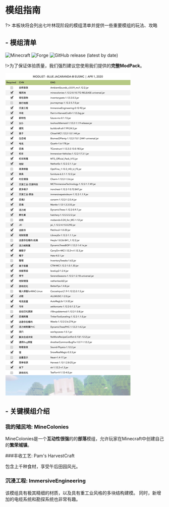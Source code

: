 # **模组指南**

?> 本板块将会列出七叶林现阶段的模组清单并提供一些重要模组的玩法、攻略

## - 模组清单

![Minecraft](https://img.shields.io/badge/Minecraft-1.12.2-blue?style=flat-square&logo=mojang)
![Forge](https://img.shields.io/badge/Forge-14.23.5.2847-brightgreen?style=flat-square&logo=conda-forge)
![GitHub release (latest by date)](https://img.shields.io/github/v/release/ElaBosak233/BJ-ClientSide?style=flat-square)

!>为了保证体验质量，我们强烈建议您使用我们提供的**完整ModPack**。

![mod-list.jpg](../img/mod_list.jpg)

## - 关键模组介绍

### 我的殖民地: MineColonies


MineColonies是一个**互动性很强**的的**部落**模组，允许玩家在Minecraft中创建自己的**繁荣城镇**。

###丰收工艺: Pam's HarvestCraft

包含上千种食材，享受午后田园风光。

### 沉浸工程: ImmersiveEngineering

该模组具有极其精细的材质，以及具有重工业风格的多块结构建模。 同时，新增加的电缆系统和勘探系统也非常有趣。

